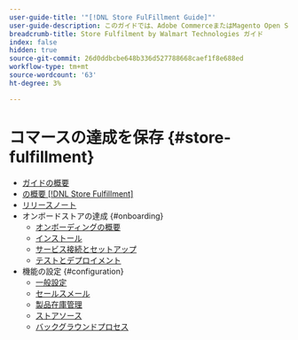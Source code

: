 ```yaml
---
user-guide-title: '"[!DNL Store FulFillment Guide]"'
user-guide-description: このガイドでは、Adobe CommerceまたはMagento Open Sourceストア用のストアフルフィルメントサービスのインストールと設定に関する詳細情報を提供します。
breadcrumb-title: Store Fulfilment by Walmart Technologies ガイド
index: false
hidden: true
source-git-commit: 26d0ddbcbe648b336d527788668caef1f8e688ed
workflow-type: tm+mt
source-wordcount: '63'
ht-degree: 3%

---
```



# コマースの達成を保存 {#store-fulfillment}

- [ガイドの概要](guide-overview.md)
- [の概要 [!DNL Store Fulfillment]](introduction.md)
- [リリースノート](release-notes.md)
- オンボードストアの達成 {#onboarding}
   - [オンボーディングの概要](onboard.md)
   - [インストール](install.md)
   - [サービス接続とセットアップ](connect-set-up-service.md)
   - [テストとデプロイメント](test-deploy.md)
- 機能の設定 {#configuration}
   - [一般設定](enable-general.md)
   - [セールスメール](sales-emails.md)
   - [製品在庫管理](product-stock.md)
   - [ストアソース](store-sources.md)
   - [バックグラウンドプロセス](background-processes.md)
